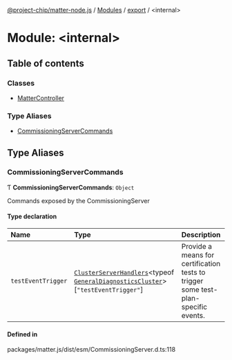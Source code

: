 [@project-chip/matter-node.js](../README.md) / [Modules](../modules.md) / [export](export.md) / \<internal\>

# Module: \<internal\>

## Table of contents

### Classes

- [MatterController](../classes/export._internal_.MatterController.md)

### Type Aliases

- [CommissioningServerCommands](export._internal_.md#commissioningservercommands)

## Type Aliases

### CommissioningServerCommands

Ƭ **CommissioningServerCommands**: `Object`

Commands exposed by the CommissioningServer

#### Type declaration

| Name | Type | Description |
| :------ | :------ | :------ |
| `testEventTrigger` | [`ClusterServerHandlers`](exports_cluster.md#clusterserverhandlers)\<typeof [`GeneralDiagnosticsCluster`](exports_cluster.md#generaldiagnosticscluster-1)\>[``"testEventTrigger"``] | Provide a means for certification tests to trigger some test-plan-specific events. |

#### Defined in

packages/matter.js/dist/esm/CommissioningServer.d.ts:118
